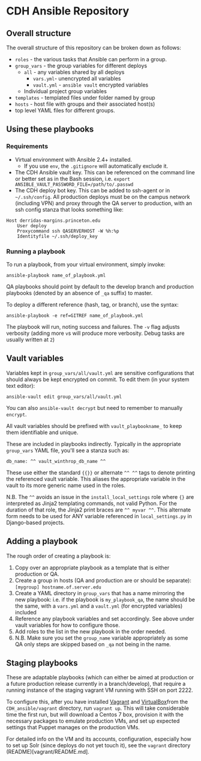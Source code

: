 # CDH Ansible Repository

## Overall structure

The overall structure of this repository can be broken down as follows:
  - `roles` - the various tasks that Ansible can perform in a group.
  - `group_vars` - the group variables for different deploys
    - `all` - any variables shared by all deploys
      - `vars.yml`- unencrypted all variables
      - `vault.yml` - `ansible vault` encrypted variables
    - Individual project group variables
  - `templates` - templated files under folder named by group
  - `hosts` - host file with groups and their associated host(s)
  - top level YAML files for different groups.

## Using these playbooks

### Requirements
  - Virtual environment with Ansible 2.4+ installed.
    - If you use `env`, the `.gitignore` will automatically exclude it.
  - The CDH Ansible vault key. This can be referenced on the command line or
  better set as in the Bash session, i.e.
  `export ANSIBLE_VAULT_PASSWORD_FILE=/path/to/.passwd`
  - The CDH deploy bot key. This can be added to ssh-agent or in `~/.ssh/config`.
  All production deploys must be on the campus network (including VPN) and
  proxy through the QA server to production, with an ssh config stanza
  that looks something like:
  ```
  Host derridas-margins.princeton.edu
      User deploy
      Proxycommand ssh QASERVERHOST -W %h:%p
      Identityfile ~/.ssh/deploy_key
  ```

### Running a playbook

To run a playbook, from your virtual environment, simply invoke:

```{bash}
ansible-playbook name_of_playbook.yml
```

QA playbooks should point by default to the develop branch and production playbooks
(denoted by an absence of `_qa` suffix) to master.

To deploy a different reference (hash, tag, or branch), use the syntax:

```{bash}
ansible-playbook -e ref=GITREF name_of_playbook.yml
```

The playbook will run, noting success and failures. The `-v` flag adjusts verbosity
(adding more `v`s will produce more verbosity. Debug tasks are usually written at `2`)

## Vault variables

Variables kept in `group_vars/all/vault.yml` are sensitive configurations
that should always be kept encrypted on commit. To edit them (in your system
text editor):
```{bash}
ansible-vault edit group_vars/all/vault.yml
```

You can also `ansible-vault decrypt` but need to remember to manually `encrypt`.

All vault variables should be prefixed with `vault_playbookname_` to keep them
identifiable and unique.

These are included in playbooks indirectly. Typically in the appropriate
`group_vars` YAML file, you'll see a stanza such as:
```{yaml}
db_name: ^^ vault_winthrop_db_name ^^
```

These use either the standard `{{}}` or alternate `^^ ^^` tags to denote
printing the referenced vault variable. This aliases the appropriate variable
in the vault to its more generic name used in the roles.

N.B. The `^^` avoids an issue in the `install_local_settings` role where `{}`
  are interpreted as Jinja2 templating commands, not valid Python. For the
  duration of that role, the Jinja2 print braces are `^^ myvar ^^`. This
  alternate form needs to be used for ANY variable referenced in
  `local_settings.py` in Django-based projects.

## Adding a playbook

The rough order of creating a playbook is:

  1. Copy over an appropriate playbook as a template that is either production
  or QA.
  2. Create a group in hosts (QA and production
    are or should be separate):
    ```
    [mygroup]
    hostname.of.server.edu
    ```
  3. Create a YAML directory in `group_vars` that has a name mirroring the new
  playbook: i.e. if the playbook is `my_playbook_qa`, the name should be
  the same, with a `vars.yml` and a `vault.yml` (for encrypted variables) included
  4. Reference any playbook variables and set accordingly. See above under
  vault variables for how to configure those.
  5. Add roles to the list in the new playbook in the order needed.
  6. N.B. Make sure you set the `group_name` variable appropriately as some QA
  only steps are skipped based on `_qa` not being in the name.

## Staging playbooks

These are adaptable playbooks (which can either be aimed at production or a
future production release currently in a branch/develop), that require a running
instance of the staging vagrant VM running with SSH on port 2222.

To configure this, after you have installed [Vagrant](https://www.vagrantup.com/downloads.html)
and [VirtualBox](https://www.virtualbox.org/wiki/Downloads)from the `CDH_ansible/vagrant` directory,
run `vagrant up`. This will take
considerable time the first run, but will download a Centos 7 box, provision it
with the necessary packages to emulate production VMs, and set up expected
settings that Puppet manages on the production VMs.

For detailed info on the VM and its accounts, configuration, especially how to
set up Solr (since deploys do not yet touch it), see the `vagrant` directory
(README)[vagrant/README.md].
